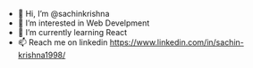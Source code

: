 - 👋 Hi, I’m @sachinkrishna
- 👀 I’m interested in Web Develpment
- 🌱 I’m currently learning React 
- 📫 Reach me on linkedin  https://www.linkedin.com/in/sachin-krishna1998/











